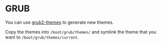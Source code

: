 # GRUB

You can use [grub2-themes](https://github.com/vinceliuice/grub2-themes)
to generate new themes.

Copy the themes into `/boot/grub/themes/` and symlink the theme that you want to
`/boot/grub/themes/current`.
